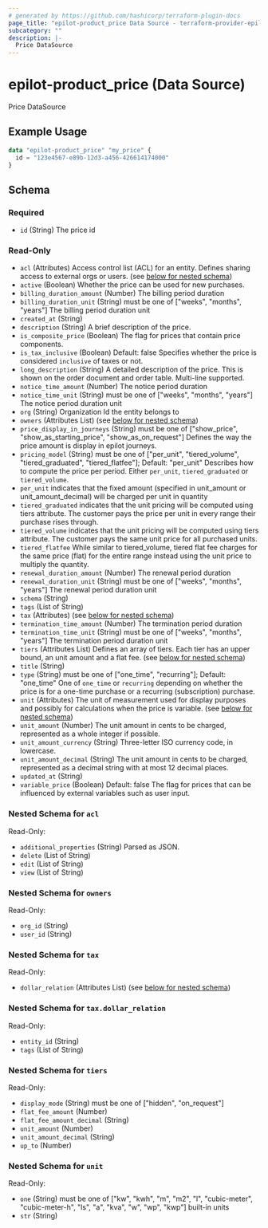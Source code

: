 ```yaml
---
# generated by https://github.com/hashicorp/terraform-plugin-docs
page_title: "epilot-product_price Data Source - terraform-provider-epilot-product"
subcategory: ""
description: |-
  Price DataSource
---
```


# epilot-product_price (Data Source)

Price DataSource

## Example Usage

```terraform
data "epilot-product_price" "my_price" {
  id = "123e4567-e89b-12d3-a456-426614174000"
}
```

<!-- schema generated by tfplugindocs -->
## Schema

### Required

- `id` (String) The price id

### Read-Only

- `acl` (Attributes) Access control list (ACL) for an entity. Defines sharing access to external orgs or users. (see [below for nested schema](#nestedatt--acl))
- `active` (Boolean) Whether the price can be used for new purchases.
- `billing_duration_amount` (Number) The billing period duration
- `billing_duration_unit` (String) must be one of ["weeks", "months", "years"]
The billing period duration unit
- `created_at` (String)
- `description` (String) A brief description of the price.
- `is_composite_price` (Boolean) The flag for prices that contain price components.
- `is_tax_inclusive` (Boolean) Default: false
Specifies whether the price is considered `inclusive` of taxes or not.
- `long_description` (String) A detailed description of the price. This is shown on the order document and order table. Multi-line supported.
- `notice_time_amount` (Number) The notice period duration
- `notice_time_unit` (String) must be one of ["weeks", "months", "years"]
The notice period duration unit
- `org` (String) Organization Id the entity belongs to
- `owners` (Attributes List) (see [below for nested schema](#nestedatt--owners))
- `price_display_in_journeys` (String) must be one of ["show_price", "show_as_starting_price", "show_as_on_request"]
Defines the way the price amount is display in epilot journeys.
- `pricing_model` (String) must be one of ["per_unit", "tiered_volume", "tiered_graduated", "tiered_flatfee"]; Default: "per_unit"
Describes how to compute the price per period. Either `per_unit`, `tiered_graduated` or `tiered_volume`.
- `per_unit` indicates that the fixed amount (specified in unit_amount or unit_amount_decimal) will be charged per unit in quantity
- `tiered_graduated` indicates that the unit pricing will be computed using tiers attribute. The customer pays the price per unit in every range their purchase rises through.
- `tiered_volume` indicates that the unit pricing will be computed using tiers attribute. The customer pays the same unit price for all purchased units.
- `tiered_flatfee` While similar to tiered_volume, tiered flat fee charges for the same price (flat) for the entire range instead using the unit price to multiply the quantity.
- `renewal_duration_amount` (Number) The renewal period duration
- `renewal_duration_unit` (String) must be one of ["weeks", "months", "years"]
The renewal period duration unit
- `schema` (String)
- `tags` (List of String)
- `tax` (Attributes) (see [below for nested schema](#nestedatt--tax))
- `termination_time_amount` (Number) The termination period duration
- `termination_time_unit` (String) must be one of ["weeks", "months", "years"]
The termination period duration unit
- `tiers` (Attributes List) Defines an array of tiers. Each tier has an upper bound, an unit amount and a flat fee. (see [below for nested schema](#nestedatt--tiers))
- `title` (String)
- `type` (String) must be one of ["one_time", "recurring"]; Default: "one_time"
One of `one_time` or `recurring` depending on whether the price is for a one-time purchase or a recurring (subscription) purchase.
- `unit` (Attributes) The unit of measurement used for display purposes and possibly for calculations when the price is variable. (see [below for nested schema](#nestedatt--unit))
- `unit_amount` (Number) The unit amount in cents to be charged, represented as a whole integer if possible.
- `unit_amount_currency` (String) Three-letter ISO currency code, in lowercase.
- `unit_amount_decimal` (String) The unit amount in cents to be charged, represented as a decimal string with at most 12 decimal places.
- `updated_at` (String)
- `variable_price` (Boolean) Default: false
The flag for prices that can be influenced by external variables such as user input.

<a id="nestedatt--acl"></a>
### Nested Schema for `acl`

Read-Only:

- `additional_properties` (String) Parsed as JSON.
- `delete` (List of String)
- `edit` (List of String)
- `view` (List of String)


<a id="nestedatt--owners"></a>
### Nested Schema for `owners`

Read-Only:

- `org_id` (String)
- `user_id` (String)


<a id="nestedatt--tax"></a>
### Nested Schema for `tax`

Read-Only:

- `dollar_relation` (Attributes List) (see [below for nested schema](#nestedatt--tax--dollar_relation))

<a id="nestedatt--tax--dollar_relation"></a>
### Nested Schema for `tax.dollar_relation`

Read-Only:

- `entity_id` (String)
- `tags` (List of String)



<a id="nestedatt--tiers"></a>
### Nested Schema for `tiers`

Read-Only:

- `display_mode` (String) must be one of ["hidden", "on_request"]
- `flat_fee_amount` (Number)
- `flat_fee_amount_decimal` (String)
- `unit_amount` (Number)
- `unit_amount_decimal` (String)
- `up_to` (Number)


<a id="nestedatt--unit"></a>
### Nested Schema for `unit`

Read-Only:

- `one` (String) must be one of ["kw", "kwh", "m", "m2", "l", "cubic-meter", "cubic-meter-h", "ls", "a", "kva", "w", "wp", "kwp"]
built-in units
- `str` (String)


